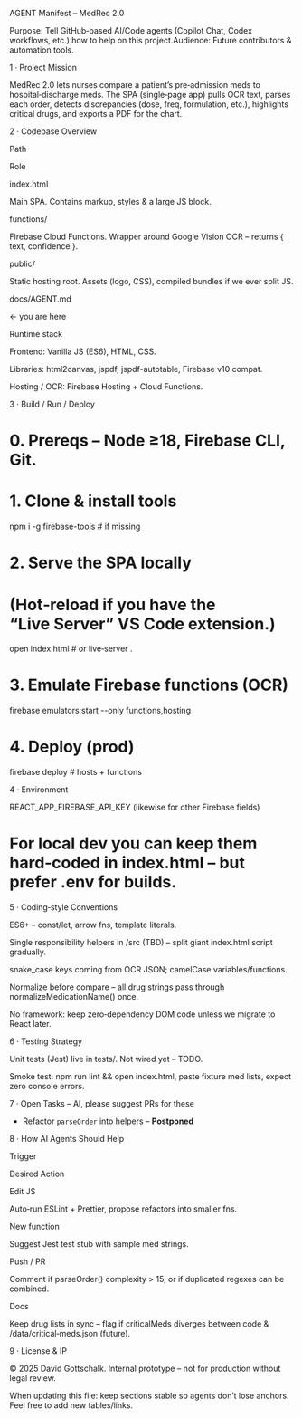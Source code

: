 AGENT Manifest – MedRec 2.0

Purpose: Tell GitHub‑based AI/Code agents (Copilot Chat, Codex workflows, etc.) how to help on this project.Audience: Future contributors & automation tools.

1 · Project Mission

MedRec 2.0 lets nurses compare a patient’s pre‑admission meds to hospital‑discharge meds. The SPA (single‑page app) pulls OCR text, parses each order, detects discrepancies (dose, freq, formulation, etc.), highlights critical drugs, and exports a PDF for the chart.

2 · Codebase Overview

Path

Role

index.html

Main SPA. Contains markup, styles & a large JS block.

functions/

Firebase Cloud Functions. Wrapper around Google Vision OCR – returns { text, confidence }.

public/

Static hosting root. Assets (logo, CSS), compiled bundles if we ever split JS.

docs/AGENT.md

← you are here

Runtime stack

Frontend: Vanilla JS (ES6), HTML, CSS.

Libraries: html2canvas, jspdf, jspdf-autotable, Firebase v10 compat.

Hosting / OCR: Firebase Hosting + Cloud Functions.

3 · Build / Run / Deploy

# 0. Prereqs – Node ≥18, Firebase CLI, Git.

# 1. Clone & install tools
npm i -g firebase-tools  # if missing

# 2. Serve the SPA locally
# (Hot‑reload if you have the “Live Server” VS Code extension.)
open index.html          # or live‑server .

# 3. Emulate Firebase functions (OCR)
firebase emulators:start --only functions,hosting

# 4. Deploy (prod)
firebase deploy          # hosts + functions

4 · Environment

REACT_APP_FIREBASE_API_KEY     (likewise for other Firebase fields)
# For local dev you can keep them hard‑coded in index.html – but prefer .env for builds.

5 · Coding‑style Conventions

ES6+ – const/let, arrow fns, template literals.

Single responsibility helpers in /src (TBD) – split giant index.html script gradually.

snake_case keys coming from OCR JSON; camelCase variables/functions.

Normalize before compare – all drug strings pass through normalizeMedicationName() once.

No framework: keep zero‑dependency DOM code unless we migrate to React later.

6 · Testing Strategy

Unit tests (Jest) live in tests/. Not wired yet – TODO.

Smoke test: npm run lint && open index.html, paste fixture med lists, expect zero console errors.

7 · Open Tasks – AI, please suggest PRs for these

* Refactor `parseOrder` into helpers – **Postponed**

8 · How AI Agents Should Help

Trigger

Desired Action

Edit JS

Auto‑run ESLint + Prettier, propose refactors into smaller fns.

New function

Suggest Jest test stub with sample med strings.

Push / PR

Comment if parseOrder() complexity > 15, or if duplicated regexes can be combined.

Docs

Keep drug lists in sync – flag if criticalMeds diverges between code & /data/critical‑meds.json (future).

9 · License & IP

© 2025 David Gottschalk. Internal prototype – not for production without legal review.

When updating this file: keep sections stable so agents don’t lose anchors.  Feel free to add new tables/links.

